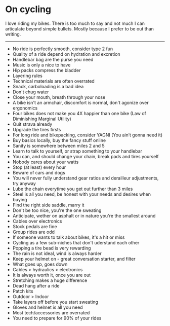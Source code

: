 # On cycling

I love riding my bikes. There is too much to say and not much I can articulate beyond simple bullets. Mostly because I prefer to be out than writing.

--- 

- No ride is perfectly smooth, consider type 2 fun
- Quality of a ride depend on hydration and excretion
- Handlebar bag are the purse you need
- Music is only a nice to have
- Hip packs compress the bladder
- Layering rules
- Technical materials are often overrated
- Snack, carboloading is a bad idea
- Don't chug water
- Close your mouth, breath through your nose
- A bike isn't an armchair, discomfort is normal, don't agonize over ergonomics
- Four bikes does not make you 4X happier than one bike (Law of Diminishing Marginal Utility) 
- Quit strava already
- Upgrade the tires firsts
- For long ride and bikepacking, consider YAGNI (You ain’t gonna need it)
- Buy basics locally, buy the fancy stuff online
- Sanity is somewhere between miles 2 and 5
- Learn to talk to yourself, or strap something to your handlebar
- You can, and should change your chain, break pads and tires yourself
- Nobody cares about your watts
- Stop (at least) every hour
- Beware of cars and dogs
- You will never fully understand gear ratios and derailleur adjustments, try anyway
- Lube the chain everytime you get out further than 3 miles
- Steel is all you need, be honest with your needs and desires when buying
- Find the right side saddle, marry it
- Don't be too nice, you're the one sweating
- Anticipate, wether on asphalt or in nature you're the smallest around
- Cables over electronics
- Stock pedals are fine
- Group rides are odd
- If someone wants to talk about bikes, it's a hit or miss
- Cycling as a few sub-niches that don't uderstand each other
- Popping a tire bead is very rewarding
- The rain is not ideal, wind is always harder
- Keep your helmet on - great conversation starter, and filter
- What goes up, goes down
- Cables > hydraulics > electronics
- It is always worth it, once you are out
- Stretching makes a huge difference
- Dead hang after a ride
- Patch kits
- Outdoor > Indoor
- Take layers off before you start sweating
- Gloves and helmet is all you need
- Most tech/accessories are overrated
- You need to prepare for 90% of your rides
